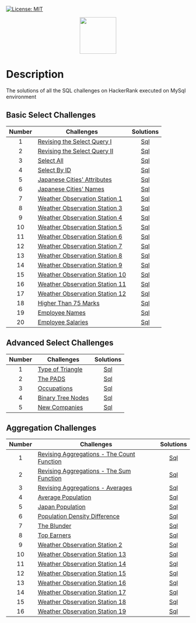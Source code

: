 [![License: MIT](https://img.shields.io/badge/License-MIT-yellow.svg)](https://opensource.org/licenses/MIT)

<p align="center">  
	<a href="https://www.hackerrank.com/Thomas_George_T">
        <img height=100 src="https://d3keuzeb2crhkn.cloudfront.net/hackerrank/assets/styleguide/logo_wordmark-f5c5eb61ab0a154c3ed9eda24d0b9e31.svg"> 
    	</a>
	<br>
</p>

# Description
The solutions of all the SQL challenges on HackerRank executed on MySql environment

## Basic Select Challenges

| Number | Challenges | Solutions |
|:------:|------------|:---------:|
| 1 | [Revising the Select Query I](https://www.hackerrank.com/challenges/revising-the-select-query/problem) | [Sql](https://github.com/Thomas-George-T/HackerRank-SQL-Challenges-Solutions/blob/master/Basic%20Select/Revising-the-select-Query-1.sql)
| 2 | [Revising the Select Query II](https://www.hackerrank.com/challenges/revising-the-select-query-2/problem) | [Sql](https://github.com/Thomas-George-T/HackerRank-SQL-Challenges-Solutions/blob/master/Basic%20Select/Revising-the-select-Query-2.sql)
| 3 | [Select All](https://www.hackerrank.com/challenges/select-all-sql/problem) | [Sql](https://github.com/Thomas-George-T/HackerRank-SQL-Challenges-Solutions/blob/master/Basic%20Select/Select-All.sql)
| 4 | [Select By ID](https://www.hackerrank.com/challenges/select-by-id/problem) | [Sql](https://github.com/Thomas-George-T/HackerRank-SQL-Challenges-Solutions/blob/master/Basic%20Select/Select-By-ID.sql)
| 5 | [Japanese Cities' Attributes](https://www.hackerrank.com/challenges/japanese-cities-attributes/problem) | [Sql](https://github.com/Thomas-George-T/HackerRank-SQL-Challenges-Solutions/blob/master/Basic%20Select/Japanese-Cities'-Attributes.sql)
| 6 | [Japanese Cities' Names](https://www.hackerrank.com/challenges/japanese-cities-name/problem) | [Sql](https://github.com/Thomas-George-T/HackerRank-SQL-Challenges-Solutions/blob/master/Basic%20Select/Japanese-Cities'-Names.sql)
| 7 | [Weather Observation Station 1](https://www.hackerrank.com/challenges/weather-observation-station-1/problem) | [Sql](https://github.com/Thomas-George-T/HackerRank-SQL-Challenges-Solutions/blob/master/Basic%20Select/Weather-Observation-Station-1.sql)
| 8 | [Weather Observation Station 3](https://www.hackerrank.com/challenges/weather-observation-station-3/problem) | [Sql](https://github.com/Thomas-George-T/HackerRank-SQL-Challenges-Solutions/blob/master/Basic%20Select/Weather-Observation-Station-3.sql)
| 9 | [Weather Observation Station 4](https://www.hackerrank.com/challenges/weather-observation-station-4/problem) | [Sql](https://github.com/Thomas-George-T/HackerRank-SQL-Challenges-Solutions/blob/master/Basic%20Select/Weather-Observation-Station-4.sql)
| 10| [Weather Observation Station 5](https://www.hackerrank.com/challenges/weather-observation-station-5/problem) | [Sql](https://github.com/Thomas-George-T/HackerRank-SQL-Challenges-Solutions/blob/master/Basic%20Select/Weather-Observation-Station-5.sql)
| 11| [Weather Observation Station 6](https://www.hackerrank.com/challenges/weather-observation-station-6/problem) | [Sql](https://github.com/Thomas-George-T/HackerRank-SQL-Challenges-Solutions/blob/master/Basic%20Select/Weather-Observation-Station-6.sql)
| 12| [Weather Observation Station 7](https://www.hackerrank.com/challenges/weather-observation-station-7/problem) | [Sql](https://github.com/Thomas-George-T/HackerRank-SQL-Challenges-Solutions/blob/master/Basic%20Select/Weather-Observation-Station-7.sql)
| 13| [Weather Observation Station 8](https://www.hackerrank.com/challenges/weather-observation-station-8/problem) | [Sql](https://github.com/Thomas-George-T/HackerRank-SQL-Challenges-Solutions/blob/master/Basic%20Select/Weather-Observation-Station-8.sql)
| 14| [Weather Observation Station 9](https://www.hackerrank.com/challenges/weather-observation-station-9/problem) | [Sql](https://github.com/Thomas-George-T/HackerRank-SQL-Challenges-Solutions/blob/master/Basic%20Select/Weather-Observation-Station-9.sql)
| 15| [Weather Observation Station 10](https://www.hackerrank.com/challenges/weather-observation-station-10/problem) | [Sql](https://github.com/Thomas-George-T/HackerRank-SQL-Challenges-Solutions/blob/master/Basic%20Select/Weather-Observation-Station-10.sql)
| 16| [Weather Observation Station 11](https://www.hackerrank.com/challenges/weather-observation-station-11/problem) | [Sql](https://github.com/Thomas-George-T/HackerRank-SQL-Challenges-Solutions/blob/master/Basic%20Select/Weather-Observation-Station-11.sql)
| 17| [Weather Observation Station 12](https://www.hackerrank.com/challenges/weather-observation-station-12/problem) | [Sql](https://github.com/Thomas-George-T/HackerRank-SQL-Challenges-Solutions/blob/master/Basic%20Select/Weather-Observation-Station-12.sql)
| 18| [Higher Than 75 Marks](https://www.hackerrank.com/challenges/more-than-75-marks/problem) | [Sql](https://github.com/Thomas-George-T/HackerRank-SQL-Challenges-Solutions/blob/master/Basic%20Select/Higher-Than-75-Marks.sql)
| 19| [Employee Names](https://www.hackerrank.com/challenges/name-of-employees/problem) | [Sql](https://github.com/Thomas-George-T/HackerRank-SQL-Challenges-Solutions/blob/master/Basic%20Select/Employee-Names.sql)
| 20| [Employee Salaries](https://www.hackerrank.com/challenges/salary-of-employees/problem) | [Sql](https://github.com/Thomas-George-T/HackerRank-SQL-Challenges-Solutions/blob/master/Basic%20Select/Employee-Salaries.sql)

## Advanced Select Challenges

| Number | Challenges | Solutions |
|:------:|------------|:---------:|
| 1 |[Type of Triangle](https://www.hackerrank.com/challenges/what-type-of-triangle/problem) | [Sql](https://github.com/Thomas-George-T/HackerRank-SQL-Challenges-Solutions/blob/master/Advanced%20Select/Type%20of%20Triangle.sql) |
| 2 |[The PADS](https://www.hackerrank.com/challenges/the-pads/problem) | [Sql](https://github.com/Thomas-George-T/HackerRank-SQL-Challenges-Solutions/blob/master/Advanced%20Select/The%20PADS.sql)                                |
| 3 |[Occupations](https://www.hackerrank.com/challenges/occupations/problem) | [Sql](https://github.com/Thomas-George-T/HackerRank-SQL-Challenges-Solutions/blob/master/Advanced%20Select/Occupations.sql)                         |
| 4 |[Binary Tree Nodes](https://www.hackerrank.com/challenges/binary-search-tree-1/problem) | [Sql](https://github.com/Thomas-George-T/HackerRank-SQL-Challenges-Solutions/blob/master/Advanced%20Select/Binary%20Tree%20Nodes.sql)|
| 5 |[New Companies](https://www.hackerrank.com/challenges/the-company/problem) | [Sql](https://github.com/Thomas-George-T/HackerRank-SQL-Challenges-Solutions/blob/master/Advanced%20Select/New%20Companies.sql)                   |

## Aggregation Challenges

| Number | Challenges | Solutions |
|:------:|------------|:---------:|
| 1 | [Revising Aggregations - The Count Function](https://www.hackerrank.com/challenges/revising-aggregations-the-count-function/problem) | [Sql](https://github.com/Thomas-George-T/HackerRank-SQL-Challenges-Solutions/blob/master/Aggregation/Revising%20Aggregations%20-%20The%20Count%20Function.sql) | 
| 2 | [Revising Aggregations - The Sum Function](https://www.hackerrank.com/challenges/revising-aggregations-sum/problem) | [Sql](https://github.com/Thomas-George-T/HackerRank-SQL-Challenges-Solutions/blob/master/Aggregation/Revising%20Aggregations%20-%20The%20Sum%20Function.sql)                    |
| 3 | [Revising Aggregations - Averages](https://www.hackerrank.com/challenges/revising-aggregations-the-average-function/problem) | [Sql](https://github.com/Thomas-George-T/HackerRank-SQL-Challenges-Solutions/blob/master/Aggregation/Revising%20Aggregations%20-%20Averages.sql)                       |
| 4 | [Average Population](https://www.hackerrank.com/challenges/average-population/problem) | [Sql](https://github.com/Thomas-George-T/HackerRank-SQL-Challenges-Solutions/blob/master/Aggregation/Average%20Population.sql)                                                                               |
| 5 | [Japan Population](https://www.hackerrank.com/challenges/japan-population/problem) | [Sql](https://github.com/Thomas-George-T/HackerRank-SQL-Challenges-Solutions/blob/master/Aggregation/Japan%20Population.sql)                                                                                     |
| 6 | [Population Density Difference](https://www.hackerrank.com/challenges/population-density-difference/problem) | [Sql](https://github.com/Thomas-George-T/HackerRank-SQL-Challenges-Solutions/blob/master/Aggregation/Population%20Density%20Difference.sql)                                            |
| 7 | [The Blunder](https://www.hackerrank.com/challenges/the-blunder/problem) | [Sql](https://github.com/Thomas-George-T/HackerRank-SQL-Challenges-Solutions/blob/master/Aggregation/The%20Blunder.sql)  
| 8 | [Top Earners](https://www.hackerrank.com/challenges/earnings-of-employees/problem) | [Sql](https://github.com/Thomas-George-T/HackerRank-SQL-Challenges-Solutions/blob/master/Aggregation/Top%20Earners.sql) |         
| 9 | [Weather Observation Station 2](https://www.hackerrank.com/challenges/weather-observation-station-2/problem) | [Sql](https://github.com/Thomas-George-T/HackerRank-SQL-Challenges-Solutions/blob/master/Aggregation/Weather%20Observation%20Station%202.sql) |
| 10| [Weather Observation Station 13](https://www.hackerrank.com/challenges/weather-observation-station-13/problem) | [Sql](https://github.com/Thomas-George-T/HackerRank-SQL-Challenges-Solutions/blob/master/Aggregation/Weather%20Observation%20Station%2013.sql) |
| 11| [Weather Observation Station 14](https://www.hackerrank.com/challenges/weather-observation-station-14/problem) | [Sql](https://github.com/Thomas-George-T/HackerRank-SQL-Challenges-Solutions/blob/master/Aggregation/Weather%20Observation%20Station%2014.sql) |
| 12| [Weather Observation Station 15](https://www.hackerrank.com/challenges/weather-observation-station-15/problem) | [Sql](https://github.com/Thomas-George-T/HackerRank-SQL-Challenges-Solutions/blob/master/Aggregation/Weather%20Observation%20Station%2015.sql) |
| 13| [Weather Observation Station 16](https://www.hackerrank.com/challenges/weather-observation-station-16/problem) | [Sql](https://github.com/Thomas-George-T/HackerRank-SQL-Challenges-Solutions/blob/master/Aggregation/Weather%20Observation%20Station%2016.sql) |
| 14| [Weather Observation Station 17](https://www.hackerrank.com/challenges/weather-observation-station-17/problem) | [Sql](https://github.com/Thomas-George-T/HackerRank-SQL-Challenges-Solutions/blob/master/Aggregation/Weather%20Observation%20Station%2017.sql) |
| 15| [Weather Observation Station 18](https://www.hackerrank.com/challenges/weather-observation-station-18/problem) | [Sql](https://github.com/Thomas-George-T/HackerRank-SQL-Challenges-Solutions/blob/master/Aggregation/Weather%20Observation%20Station%2018.sql) |
| 16| [Weather Observation Station 19](https://www.hackerrank.com/challenges/weather-observation-station-19/problem) | [Sql](https://github.com/Thomas-George-T/HackerRank-SQL-Challenges-Solutions/blob/master/Aggregation/Weather%20Observation%20Station%2019.sql) |